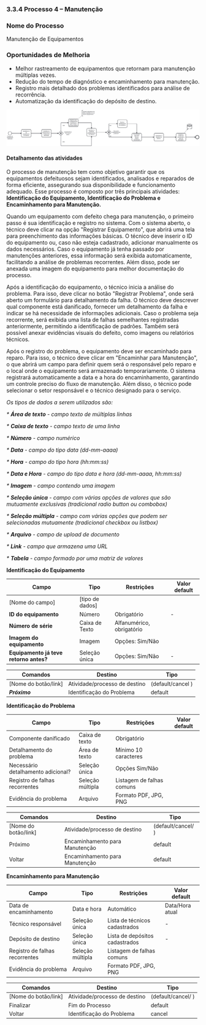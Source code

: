 ### 3.3.4 Processo 4 – Manutenção 

### Nome do Processo
Manutenção de Equipamentos

### Oportunidades de Melhoria
- Melhor rastreamento de equipamentos que retornam para manutenção múltiplas vezes.
- Redução do tempo de diagnóstico e encaminhamento para manutenção.
- Registro mais detalhado dos problemas identificados para análise de recorrência.
- Automatização da identificação do depósito de destino.
  
![Exemplo de um Modelo BPMN do PROCESSO 4](images/modelagemmanutencao.svg "Modelo BPMN do Processo 4.")

#### Detalhamento das atividades

O processo de manutenção tem como objetivo garantir que os equipamentos defeituosos sejam identificados, analisados e reparados de forma eficiente, assegurando sua disponibilidade e funcionamento adequado. Esse processo é composto por três principais atividades: **Identificação do Equipamento, Identificação do Problema e Encaminhamento para Manutenção.**

Quando um equipamento com defeito chega para manutenção, o primeiro passo é sua identificação e registro no sistema. Com o sistema aberto, o técnico deve clicar na opção "Registrar Equipamento", que abrirá uma tela para preenchimento das informações básicas. O técnico deve inserir o ID do equipamento ou, caso não esteja cadastrado, adicionar manualmente os dados necessários.
Caso o equipamento já tenha passado por manutenções anteriores, essa informação será exibida automaticamente, facilitando a análise de problemas recorrentes. Além disso, pode ser anexada uma imagem do equipamento para melhor documentação do processo.

Após a identificação do equipamento, o técnico inicia a análise do problema. Para isso, deve clicar no botão "Registrar Problema", onde será aberto um formulário para detalhamento da falha. O técnico deve descrever qual componente está danificado, fornecer um detalhamento da falha e indicar se há necessidade de informações adicionais.
Caso o problema seja recorrente, será exibida uma lista de falhas semelhantes registradas anteriormente, permitindo a identificação de padrões. Também será possível anexar evidências visuais do defeito, como imagens ou relatórios técnicos.

Após o registro do problema, o equipamento deve ser encaminhado para reparo. Para isso, o técnico deve clicar em "Encaminhar para Manutenção", o que abrirá um campo para definir quem será o responsável pelo reparo e o local onde o equipamento será armazenado temporariamente.
O sistema registrará automaticamente a data e a hora do encaminhamento, garantindo um controle preciso do fluxo de manutenção. Além disso, o técnico pode selecionar o setor responsável e o técnico designado para o serviço.

_Os tipos de dados a serem utilizados são:_

_* **Área de texto** - campo texto de múltiplas linhas_

_* **Caixa de texto** - campo texto de uma linha_

_* **Número** - campo numérico_

_* **Data** - campo do tipo data (dd-mm-aaaa)_

_* **Hora** - campo do tipo hora (hh:mm:ss)_

_* **Data e Hora** - campo do tipo data e hora (dd-mm-aaaa, hh:mm:ss)_

_* **Imagem** - campo contendo uma imagem_

_* **Seleção única** - campo com várias opções de valores que são mutuamente exclusivas (tradicional radio button ou combobox)_

_* **Seleção múltipla** - campo com várias opções que podem ser selecionadas mutuamente (tradicional checkbox ou listbox)_

_* **Arquivo** - campo de upload de documento_

_* **Link** - campo que armazena uma URL_

_* **Tabela** - campo formado por uma matriz de valores_

**Identificação do Equipamento**

| **Campo**       | **Tipo**         | **Restrições** | **Valor default** |
| ---             | ---              | ---            | ---               |
| [Nome do campo] | [tipo de dados]  |                |                   |
| **ID do equipamento**  |  Número   | Obrigatório    |    -               |
| **Número de série**    | Caixa de Texto   | Alfanumérico, obrigatório |                |
| **Imagem do equipamento**          | Imagem   | Opções: Sim/Não |           |
| **Equipamento já teve retorno antes?**  |  Seleção única   | Opções: Sim/Não    |    -               |

| **Comandos**         |  **Destino**                   | **Tipo** |
| ---                  | ---                            | ---               |
| [Nome do botão/link] | Atividade/processo de destino  | (default/cancel  ) |
| ***Próximo***       |    Identificação do Problema    | default            |


**Identificação do Problema**

| **Campo**       | **Tipo**         | **Restrições** | **Valor default** |
| ---             | ---              | ---            | ---               |
| Componente danificado | Caixa de texto  | Obrigatório  |                   |
| Detalhamento do problema | Área de texto | Mínimo 10 caracteres |                   |
| Necessário detalhamento adicional? | Seleção única | Opções Sim/Não |                   |
| Registro de falhas recorrentes | Seleção múltipla | Listagem de falhas comuns |            |
| Evidência do problema | Arquivo | Formato PDF, JPG, PNG |            |


| **Comandos**         |  **Destino**                   | **Tipo**          |
| ---                  | ---                            | ---               |
| [Nome do botão/link] | Atividade/processo de destino  | (default/cancel/  ) |
| Próximo              |  Encaminhamento para Manutenção | default                  |
| Voltar  |  Encaminhamento para Manutenção | default                  |


**Encaminhamento para Manutenção**

| **Campo**       | **Tipo**         | **Restrições** | **Valor default** |
| ---             | ---              | ---            | ---               |
| Data de encaminhamento | Data e hora  | Automático  |  Data/Hora atual  |
| Técnico responsável | Seleção única | Lista de técnicos cadastrados |    -               |
| Depósito de destino | Seleção única | Lista de depósitos cadastrados | -                  |
| Registro de falhas recorrentes | Seleção múltipla | Listagem de falhas comuns |            |
| Evidência do problema | Arquivo | Formato PDF, JPG, PNG |            |


| **Comandos**         |  **Destino**                   | **Tipo**          |
| ---                  | ---                            | ---               |
| [Nome do botão/link] | Atividade/processo de destino  | (default/cancel/  ) |
| Finalizar |  Fim do Processo | default                |
| Voltar  |  Identificação do Problema | cancel    |




